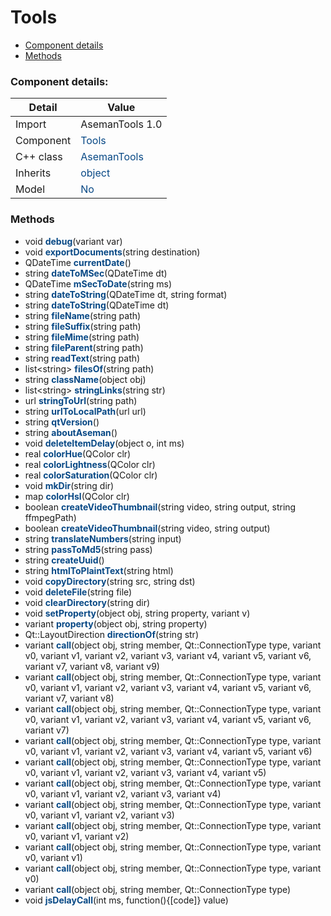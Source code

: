 # Tools

 * [Component details](#component-details)
 * [Methods](#methods)


### Component details:

|Detail|Value|
|------|-----|
|Import|AsemanTools 1.0|
|Component|<font color='#074885'>Tools</font>|
|C++ class|<font color='#074885'>AsemanTools</font>|
|Inherits|<font color='#074885'>object</font>|
|Model|<font color='#074885'>No</font>|



### Methods

 * void <font color='#074885'><b>debug</b></font>(variant var)
 * void <font color='#074885'><b>exportDocuments</b></font>(string destination)
 * QDateTime <font color='#074885'><b>currentDate</b></font>()
 * string <font color='#074885'><b>dateToMSec</b></font>(QDateTime dt)
 * QDateTime <font color='#074885'><b>mSecToDate</b></font>(string ms)
 * string <font color='#074885'><b>dateToString</b></font>(QDateTime dt, string format)
 * string <font color='#074885'><b>dateToString</b></font>(QDateTime dt)
 * string <font color='#074885'><b>fileName</b></font>(string path)
 * string <font color='#074885'><b>fileSuffix</b></font>(string path)
 * string <font color='#074885'><b>fileMime</b></font>(string path)
 * string <font color='#074885'><b>fileParent</b></font>(string path)
 * string <font color='#074885'><b>readText</b></font>(string path)
 * list&lt;string&gt; <font color='#074885'><b>filesOf</b></font>(string path)
 * string <font color='#074885'><b>className</b></font>(object obj)
 * list&lt;string&gt; <font color='#074885'><b>stringLinks</b></font>(string str)
 * url <font color='#074885'><b>stringToUrl</b></font>(string path)
 * string <font color='#074885'><b>urlToLocalPath</b></font>(url url)
 * string <font color='#074885'><b>qtVersion</b></font>()
 * string <font color='#074885'><b>aboutAseman</b></font>()
 * void <font color='#074885'><b>deleteItemDelay</b></font>(object o, int ms)
 * real <font color='#074885'><b>colorHue</b></font>(QColor clr)
 * real <font color='#074885'><b>colorLightness</b></font>(QColor clr)
 * real <font color='#074885'><b>colorSaturation</b></font>(QColor clr)
 * void <font color='#074885'><b>mkDir</b></font>(string dir)
 * map <font color='#074885'><b>colorHsl</b></font>(QColor clr)
 * boolean <font color='#074885'><b>createVideoThumbnail</b></font>(string video, string output, string ffmpegPath)
 * boolean <font color='#074885'><b>createVideoThumbnail</b></font>(string video, string output)
 * string <font color='#074885'><b>translateNumbers</b></font>(string input)
 * string <font color='#074885'><b>passToMd5</b></font>(string pass)
 * string <font color='#074885'><b>createUuid</b></font>()
 * string <font color='#074885'><b>htmlToPlaintText</b></font>(string html)
 * void <font color='#074885'><b>copyDirectory</b></font>(string src, string dst)
 * void <font color='#074885'><b>deleteFile</b></font>(string file)
 * void <font color='#074885'><b>clearDirectory</b></font>(string dir)
 * void <font color='#074885'><b>setProperty</b></font>(object obj, string property, variant v)
 * variant <font color='#074885'><b>property</b></font>(object obj, string property)
 * Qt::LayoutDirection <font color='#074885'><b>directionOf</b></font>(string str)
 * variant <font color='#074885'><b>call</b></font>(object obj, string member, Qt::ConnectionType type, variant v0, variant v1, variant v2, variant v3, variant v4, variant v5, variant v6, variant v7, variant v8, variant v9)
 * variant <font color='#074885'><b>call</b></font>(object obj, string member, Qt::ConnectionType type, variant v0, variant v1, variant v2, variant v3, variant v4, variant v5, variant v6, variant v7, variant v8)
 * variant <font color='#074885'><b>call</b></font>(object obj, string member, Qt::ConnectionType type, variant v0, variant v1, variant v2, variant v3, variant v4, variant v5, variant v6, variant v7)
 * variant <font color='#074885'><b>call</b></font>(object obj, string member, Qt::ConnectionType type, variant v0, variant v1, variant v2, variant v3, variant v4, variant v5, variant v6)
 * variant <font color='#074885'><b>call</b></font>(object obj, string member, Qt::ConnectionType type, variant v0, variant v1, variant v2, variant v3, variant v4, variant v5)
 * variant <font color='#074885'><b>call</b></font>(object obj, string member, Qt::ConnectionType type, variant v0, variant v1, variant v2, variant v3, variant v4)
 * variant <font color='#074885'><b>call</b></font>(object obj, string member, Qt::ConnectionType type, variant v0, variant v1, variant v2, variant v3)
 * variant <font color='#074885'><b>call</b></font>(object obj, string member, Qt::ConnectionType type, variant v0, variant v1, variant v2)
 * variant <font color='#074885'><b>call</b></font>(object obj, string member, Qt::ConnectionType type, variant v0, variant v1)
 * variant <font color='#074885'><b>call</b></font>(object obj, string member, Qt::ConnectionType type, variant v0)
 * variant <font color='#074885'><b>call</b></font>(object obj, string member, Qt::ConnectionType type)
 * void <font color='#074885'><b>jsDelayCall</b></font>(int ms, function(){[code]} value)



